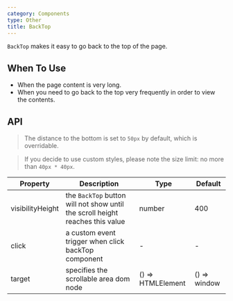```yaml
---
category: Components
type: Other
title: BackTop
---
```


`BackTop` makes it easy to go back to the top of the page.

## When To Use

- When the page content is very long.
- When you need to go back to the top very frequently in order to view the contents.

## API

> The distance to the bottom is set to `50px` by default, which is overridable.

> If you decide to use custom styles, please note the size limit: no more than `40px * 40px`.


Property | Description | Type | Default
-----|-----|-----|------
visibilityHeight | the `BackTop` button will not show until the scroll height reaches this value | number | 400
click | a custom event trigger when click backTop component | - | -
target | specifies the scrollable area dom node | () => HTMLElement | () => window
